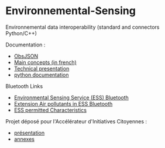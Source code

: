 # Environnemental-Sensing
Environnemental data interoperability (standard and connectors Python/C++)

Documentation :
- [ObsJSON ](https://github.com/loco-philippe/Environnemental-Sensing/blob/main/documentation/ObsJSON%20-%20Standard.pdf)
- [Main concepts (in french) ](https://github.com/loco-philippe/Environnemental-Sensing/blob/main/documentation/ES%20-%20Standard.pdf)
- [Technical presentation ](https://github.com/loco-philippe/Environnemental-Sensing/blob/main/documentation/presentation%technique.pdf)
- [python documentation ](https://loco-philippe.github.io/ES.html)

Bluetooth Links 
- [Environmental Sensing Service (ESS) Bluetooth](https://www.bluetooth.org/docman/handlers/downloaddoc.ashx?doc_id=294797)
- [Extension Air pollutants in ESS Bluetooth](https://www.bluetooth.com/specifications/specs/gatt-specification-supplement-5/)
- [ESS permitted Characteristics](https://btprodspecificationrefs.blob.core.windows.net/assigned-numbers/Assigned%20Number%20Types/permitted_characteristics.pdf)

Projet déposé pour l'Accélérateur d'Initiatives Citoyennes :
- [présentation](https://github.com/loco-philippe/Environnemental-Sensing/blob/main/initiative_citoyenne/projet%20Stand-Op%20-%20Accelerateur%20Initiative%20Citoyenne.pdf)
- [annexes](https://github.com/loco-philippe/Environnemental-Sensing/blob/main/initiative_citoyenne/initiative%20citoyenne%20-%20annexes.pdf)
